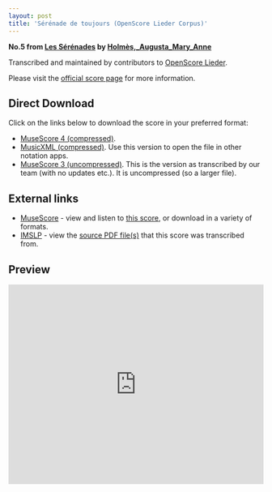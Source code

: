 ```yaml
---
layout: post
title: 'Sérénade de toujours (OpenScore Lieder Corpus)'
---
```


__No.5 from [Les Sérénades](https://fourscoreandmore.org/openscore/lieder/Holmès,_Augusta_Mary_Anne/Les_Sérénades/) by [Holmès,_Augusta_Mary_Anne](https://fourscoreandmore.org/openscore/lieder/Holmès,_Augusta_Mary_Anne)__

Transcribed and maintained by contributors to [OpenScore Lieder].

Please visit the [official score page] for more information.

[official score page]: https://musescore.com/openscore-lieder-corpus/scores/5669865
[OpenScore Lieder]: https://musescore.com/openscore-lieder-corpus

## Direct Download

Click on the links below to download the score in your preferred format:
- [MuseScore 4 (compressed)](https://github.com/openscore/lieder/blob/main/scores/Holmès,_Augusta_Mary_Anne/Les_Sérénades/5_Sérénade_de_toujours/lc5669865.mscz?raw=true).
- [MusicXML (compressed)](https://github.com/openscore/lieder/blob/main/scores/Holmès,_Augusta_Mary_Anne/Les_Sérénades/5_Sérénade_de_toujours/lc5669865.mxl?raw=true). Use this version to open the file in other notation apps.
- [MuseScore 3 (uncompressed)](https://github.com/openscore/lieder/blob/main/scores/Holmès,_Augusta_Mary_Anne/Les_Sérénades/5_Sérénade_de_toujours/lc5669865.mscx?raw=true). This is the version as transcribed by our team (with no updates etc.). It is uncompressed (so a larger file).

## External links

- [MuseScore] - view and listen to [this score][MuseScore], or download in a variety of formats.
- [IMSLP] - view the [source PDF file(s)][IMSLP] that this score was transcribed from.

[MuseScore]: https://musescore.com/score/5669865
[IMSLP]: https://imslp.org/wiki/Special:ReverseLookup/584725

## Preview

<iframe width="100%" height="394" src="https://musescore.com/openscore-lieder-corpus/scores/5669865/embed" frameborder="0" allowfullscreen allow="autoplay; fullscreen"></iframe>
